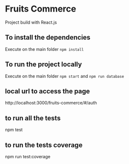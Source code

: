 # Fruits Commerce

Project build with React.js

## To install the dependencies

Execute on the main folder ```npm install```

## To run the project locally

Execute on the main folder ```npm start``` and  ```npm run database```

## local url to access the page

http://localhost:3000/fruits-commerce/#/auth

## to run all the tests

npm test

## to run the tests coverage

npm run test:coverage
